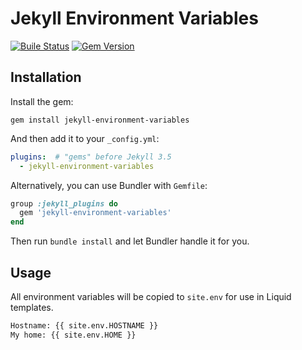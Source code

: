 # Jekyll Environment Variables

[![Buile Status](https://travis-ci.org/iBug/jekyll-environment-variables.svg?branch=master)](https://travis-ci.org/iBug/jekyll-environment-variables) [![Gem Version](https://badge.fury.io/rb/jekyll-environment-variables.svg)](https://badge.fury.io/rb/jekyll-environment-variables)

## Installation

Install the gem:

```
gem install jekyll-environment-variables
```

And then add it to your `_config.yml`:

```yaml
plugins:  # "gems" before Jekyll 3.5
  - jekyll-environment-variables
```

Alternatively, you can use Bundler with `Gemfile`:

```ruby
group :jekyll_plugins do
  gem 'jekyll-environment-variables'
end
```

Then run `bundle install` and let Bundler handle it for you.

## Usage

All environment variables will be copied to `site.env` for use in Liquid templates.

```html
Hostname: {{ site.env.HOSTNAME }}
My home: {{ site.env.HOME }}
```
